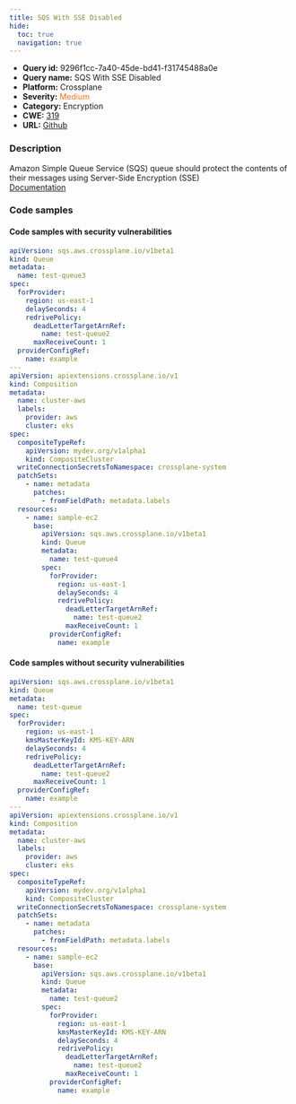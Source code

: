 ```yaml
---
title: SQS With SSE Disabled
hide:
  toc: true
  navigation: true
---
```


<style>
  .highlight .hll {
    background-color: #ff171742;
  }
  .md-content {
    max-width: 1100px;
    margin: 0 auto;
  }
</style>

-   **Query id:** 9296f1cc-7a40-45de-bd41-f31745488a0e
-   **Query name:** SQS With SSE Disabled
-   **Platform:** Crossplane
-   **Severity:** <span style="color:#ff7213">Medium</span>
-   **Category:** Encryption
-   **CWE:** <a href="https://cwe.mitre.org/data/definitions/319.html" onclick="newWindowOpenerSafe(event, 'https://cwe.mitre.org/data/definitions/319.html')">319</a>
-   **URL:** [Github](https://github.com/Checkmarx/kics/tree/master/assets/queries/crossplane/aws/sqs_with_sse_disabled)

### Description
Amazon Simple Queue Service (SQS) queue should protect the contents of their messages using Server-Side Encryption (SSE)<br>
[Documentation](https://doc.crds.dev/github.com/crossplane/provider-aws/sqs.aws.crossplane.io/Queue/v1beta1@v0.29.0#spec-forProvider-kmsMasterKeyId)

### Code samples
#### Code samples with security vulnerabilities
```yaml title="Positive test num. 1 - yaml file" hl_lines="40 6"
apiVersion: sqs.aws.crossplane.io/v1beta1
kind: Queue
metadata:
  name: test-queue3
spec:
  forProvider:
    region: us-east-1
    delaySeconds: 4
    redrivePolicy:
      deadLetterTargetArnRef:
        name: test-queue2
      maxReceiveCount: 1
  providerConfigRef:
    name: example
---
apiVersion: apiextensions.crossplane.io/v1
kind: Composition
metadata:
  name: cluster-aws
  labels:
    provider: aws
    cluster: eks
spec:
  compositeTypeRef:
    apiVersion: mydev.org/v1alpha1
    kind: CompositeCluster
  writeConnectionSecretsToNamespace: crossplane-system
  patchSets:
    - name: metadata
      patches:
        - fromFieldPath: metadata.labels
  resources:
    - name: sample-ec2
      base:
        apiVersion: sqs.aws.crossplane.io/v1beta1
        kind: Queue
        metadata:
          name: test-queue4
        spec:
          forProvider:
            region: us-east-1
            delaySeconds: 4
            redrivePolicy:
              deadLetterTargetArnRef:
                name: test-queue2
              maxReceiveCount: 1
          providerConfigRef:
            name: example

```


#### Code samples without security vulnerabilities
```yaml title="Negative test num. 1 - yaml file"
apiVersion: sqs.aws.crossplane.io/v1beta1
kind: Queue
metadata:
  name: test-queue
spec:
  forProvider:
    region: us-east-1
    kmsMasterKeyId: KMS-KEY-ARN
    delaySeconds: 4
    redrivePolicy:
      deadLetterTargetArnRef:
        name: test-queue2
      maxReceiveCount: 1
  providerConfigRef:
    name: example
---
apiVersion: apiextensions.crossplane.io/v1
kind: Composition
metadata:
  name: cluster-aws
  labels:
    provider: aws
    cluster: eks
spec:
  compositeTypeRef:
    apiVersion: mydev.org/v1alpha1
    kind: CompositeCluster
  writeConnectionSecretsToNamespace: crossplane-system
  patchSets:
    - name: metadata
      patches:
        - fromFieldPath: metadata.labels
  resources:
    - name: sample-ec2
      base:
        apiVersion: sqs.aws.crossplane.io/v1beta1
        kind: Queue
        metadata:
          name: test-queue2
        spec:
          forProvider:
            region: us-east-1
            kmsMasterKeyId: KMS-KEY-ARN
            delaySeconds: 4
            redrivePolicy:
              deadLetterTargetArnRef:
                name: test-queue2
              maxReceiveCount: 1
          providerConfigRef:
            name: example

```
